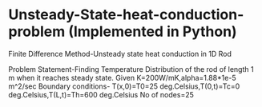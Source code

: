 # Unsteady-State-heat-conduction-problem (Implemented in Python)
Finite Difference Method-Unsteady state heat conduction in 1D Rod

Problem Statement-Finding Temperature Distribution of the rod of length 1 m when it reaches steady state.
Given K=200W/mK,alpha=1.88*1e-5 m^2/sec
Boundary conditions- T(x,0)=T0=25 deg.Celsius,T(0,t)=Tc=0 deg.Celsius,T(L,t)=Th=600 deg.Celsius
No of nodes=25

